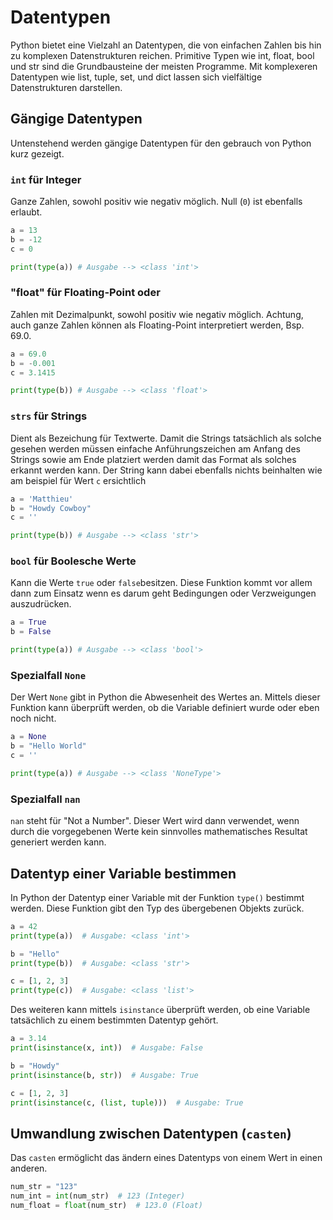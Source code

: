 # Datentypen
Python bietet eine Vielzahl an Datentypen, die von einfachen Zahlen bis hin zu komplexen Datenstrukturen reichen. Primitive Typen wie int, float, bool und str sind die Grundbausteine der meisten Programme. Mit komplexeren Datentypen wie list, tuple, set, und dict lassen sich vielfältige Datenstrukturen darstellen.

## Gängige Datentypen
Untenstehend werden gängige Datentypen für den gebrauch von Python kurz gezeigt.

### `int` für Integer
Ganze Zahlen, sowohl positiv wie negativ möglich. Null (`0`) ist ebenfalls erlaubt.

```python
a = 13
b = -12
c = 0

print(type(a)) # Ausgabe --> <class 'int'>
````

### "float" für Floating-Point oder 
Zahlen mit Dezimalpunkt, sowohl positiv wie negativ möglich. Achtung, auch ganze Zahlen können als Floating-Point interpretiert werden, Bsp. 69.0.

```python
a = 69.0
b = -0.001
c = 3.1415

print(type(b)) # Ausgabe --> <class 'float'>
```

### `strs` für Strings
Dient als Bezeichung für Textwerte. Damit die Strings tatsächlich als solche gesehen werden müssen einfache Anführungszeichen am Anfang des Strings sowie am Ende platziert werden damit das Format als solches erkannt werden kann. Der String kann dabei ebenfalls nichts beinhalten wie am beispiel für Wert `c` ersichtlich

```python
a = 'Matthieu'
b = "Howdy Cowboy"
c = ''

print(type(b)) # Ausgabe --> <class 'str'>
```

### `bool` für Boolesche Werte
Kann die Werte `true` oder `false`besitzen. Diese Funktion kommt vor allem dann zum Einsatz wenn es darum geht Bedingungen oder Verzweigungen auszudrücken.

```python
a = True
b = False

print(type(a)) # Ausgabe --> <class 'bool'>
```


### Spezialfall `None`
Der Wert `None` gibt in Python die Abwesenheit des Wertes an. Mittels dieser Funktion kann überprüft werden, ob die Variable definiert wurde oder eben noch nicht.

```python
a = None
b = "Hello World"
c = ''

print(type(a)) # Ausgabe --> <class 'NoneType'>
```


### Spezialfall `nan`
`nan` steht für "Not a Number". Dieser Wert wird dann verwendet, wenn durch die vorgegebenen Werte kein sinnvolles mathematisches Resultat generiert werden kann.


## Datentyp einer Variable bestimmen
In Python der Datentyp einer Variable mit der Funktion `type()` bestimmt werden. Diese Funktion gibt den Typ des übergebenen Objekts zurück.

```python
a = 42
print(type(a))  # Ausgabe: <class 'int'>

b = "Hello"
print(type(b))  # Ausgabe: <class 'str'>

c = [1, 2, 3]
print(type(c))  # Ausgabe: <class 'list'>
```
Des weiteren kann mittels `isinstance` überprüft werden, ob eine Variable tatsächlich zu einem bestimmten Datentyp gehört.

```python
a = 3.14
print(isinstance(x, int))  # Ausgabe: False

b = "Howdy"
print(isinstance(b, str))  # Ausgabe: True

c = [1, 2, 3]
print(isinstance(c, (list, tuple)))  # Ausgabe: True
```

## Umwandlung zwischen Datentypen (`casten`)
Das `casten` ermöglicht das ändern eines Datentyps von einem Wert in einen anderen.

```python
num_str = "123"
num_int = int(num_str)  # 123 (Integer)
num_float = float(num_str)  # 123.0 (Float)
```